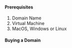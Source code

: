 <h4>Prerequisites</h4>

1. Domain Name
2. Virtual Machine 
3. MacOS, Windows or Linux

<h4>Buying a Domain</h4>
